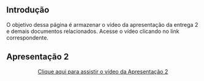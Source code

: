 ## Introdução

O objetivo dessa página é armazenar o vídeo da apresentação da entrega 2 e demais documentos relacionados. Acesse o vídeo clicando no link correspondente.

## Apresentação 2

<p style="text-align: center"><a href="" target="blanket">Clique aqui para assistir o vídeo da Apresentação 2</a></p>

